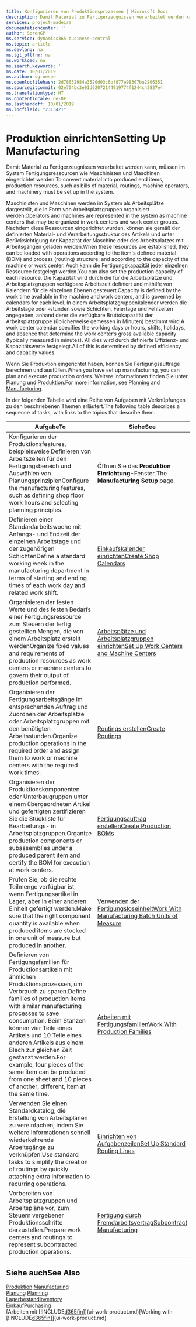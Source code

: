 ```yaml
---
title: Konfigurieren von Produktionsprozessen | Microsoft Docs
description: Damit Material zu Fertigerzeugnissen verarbeitet werden kann, müssen im System Fertigungsressourcen wie Maschinisten und Maschinen eingerichtet werden.
services: project-madeira
documentationcenter: ''
author: SorenGP
ms.service: dynamics365-business-central
ms.topic: article
ms.devlang: na
ms.tgt_pltfrm: na
ms.workload: na
ms.search.keywords: ''
ms.date: 10/01/2019
ms.author: sgroespe
ms.openlocfilehash: 2d78632984a3520d03c6bf877e98307ba2206351
ms.sourcegitcommit: 02e704bc3e01d62072144919774f1244c42827e4
ms.translationtype: HT
ms.contentlocale: de-DE
ms.lasthandoff: 10/01/2019
ms.locfileid: "2313421"
---
```

# <a name="setting-up-manufacturing"></a><span data-ttu-id="30c2f-103">Produktion einrichten</span><span class="sxs-lookup"><span data-stu-id="30c2f-103">Setting Up Manufacturing</span></span>
<span data-ttu-id="30c2f-104">Damit Material zu Fertigerzeugnissen verarbeitet werden kann, müssen im System Fertigungsressourcen wie Maschinisten und Maschinen eingerichtet werden.</span><span class="sxs-lookup"><span data-stu-id="30c2f-104">To convert material into produced end items, production resources, such as bills of material, routings, machine operators, and machinery must be set up in the system.</span></span>

<span data-ttu-id="30c2f-105">Maschinisten und Maschinen werden im System als Arbeitsplätze dargestellt, die in Form von Arbeitsplatzgruppen organisiert werden.</span><span class="sxs-lookup"><span data-stu-id="30c2f-105">Operators and machines are represented in the system as machine centers that may be organized in work centers and work center groups.</span></span> <span data-ttu-id="30c2f-106">Nachdem diese Ressourcen eingerichtet wurden, können sie gemäß der definierten  Material- und Verarbeitungsstruktur des Artikels und unter Berücksichtigung der Kapazität der Maschine oder des Arbeitsplatzes mit Arbeitsgängen geladen werden.</span><span class="sxs-lookup"><span data-stu-id="30c2f-106">When these resources are established, they can be loaded with operations according to the item's defined material (BOM) and process (routing) structure, and according to the capacity of the machine or work center.</span></span> <span data-ttu-id="30c2f-107">Auch kann die Fertigungskapazität jeder einzelnen Ressource festgelegt werden.</span><span class="sxs-lookup"><span data-stu-id="30c2f-107">You can also set the production capacity of each resource.</span></span> <span data-ttu-id="30c2f-108">Die Kapazität wird durch die für die Arbeitsplätze und Arbeitsplatzgruppen verfügbare Arbeitszeit definiert und mithilfe von Kalendern für die einzelnen Ebenen gesteuert.</span><span class="sxs-lookup"><span data-stu-id="30c2f-108">Capacity is defined by the work time available in the machine and work centers, and is governed by calendars for each level.</span></span> <span data-ttu-id="30c2f-109">In einem Arbeitsplatzgruppenkalender werden die Arbeitstage oder -stunden sowie Schichten, Feiertage und Fehlzeiten angegeben, anhand derer die verfügbare Bruttokapazität der Arbeitsplatzgruppe (üblicherweise gemessen in Minuten) bestimmt wird.</span><span class="sxs-lookup"><span data-stu-id="30c2f-109">A work center calendar specifies the working days or hours, shifts, holidays, and absence that determine the work center’s gross available capacity (typically measured in minutes).</span></span> <span data-ttu-id="30c2f-110">All dies wird durch definierte Effizienz- und Kapazitätswerte festgelegt.</span><span class="sxs-lookup"><span data-stu-id="30c2f-110">All of this is determined by defined efficiency and capacity values.</span></span>  

<span data-ttu-id="30c2f-111">Wenn Sie Produktion eingerichtet haben, können Sie Fertigungsaufträge berechnen und ausfüllen.</span><span class="sxs-lookup"><span data-stu-id="30c2f-111">When you have set up manufacturing, you can plan and execute production orders.</span></span> <span data-ttu-id="30c2f-112">Weitere Informationen finden Sie unter [Planung](production-planning.md) und [Produktion](production-manage-manufacturing.md).</span><span class="sxs-lookup"><span data-stu-id="30c2f-112">For more information, see [Planning](production-planning.md) and [Manufacturing](production-manage-manufacturing.md).</span></span>  

 <span data-ttu-id="30c2f-113">In der folgenden Tabelle wird eine Reihe von Aufgaben mit Verknüpfungen zu den beschriebenen Themen erläutert.</span><span class="sxs-lookup"><span data-stu-id="30c2f-113">The following table describes a sequence of tasks, with links to the topics that describe them.</span></span>   

|<span data-ttu-id="30c2f-114">**Aufgabe**</span><span class="sxs-lookup"><span data-stu-id="30c2f-114">**To**</span></span>|<span data-ttu-id="30c2f-115">**Siehe**</span><span class="sxs-lookup"><span data-stu-id="30c2f-115">**See**</span></span>|  
|------------|-------------|  
|<span data-ttu-id="30c2f-116">Konfigurieren der Produktionsfeatures, beispielsweise Definieren von Arbeitszeiten für den Fertigungsbereich und Auswählen von Planungsprinzipien</span><span class="sxs-lookup"><span data-stu-id="30c2f-116">Configure the manufacturing features, such as defining shop floor work hours and selecting planning principles.</span></span>|<span data-ttu-id="30c2f-117">Öffnen Sie das **Produktion Einrichtung**-Fenster.</span><span class="sxs-lookup"><span data-stu-id="30c2f-117">The **Manufacturing Setup** page.</span></span>|  
|<span data-ttu-id="30c2f-118">Definieren einer Standardarbeitswoche mit Anfangs- und Endzeit der einzelnen Arbeitstage und der zugehörigen Schichten</span><span class="sxs-lookup"><span data-stu-id="30c2f-118">Define a standard working week in the manufacturing department in terms of starting and ending times of each work day and related work shift.</span></span>|[<span data-ttu-id="30c2f-119">Einkaufskalender einrichten</span><span class="sxs-lookup"><span data-stu-id="30c2f-119">Create Shop Calendars</span></span>](production-how-to-create-work-center-calendars.md)|  
|<span data-ttu-id="30c2f-120">Organisieren der festen Werte und des festen Bedarfs einer Fertigungsressource zum Steuern der fertig gestellten Mengen, die von einem Arbeitsplatz erstellt werden</span><span class="sxs-lookup"><span data-stu-id="30c2f-120">Organize fixed values and requirements of production resources as work centers or machine centers to govern their output of production performed.</span></span>|[<span data-ttu-id="30c2f-121">Arbeitsplätze und Arbeitsplatzgruppen einrichten</span><span class="sxs-lookup"><span data-stu-id="30c2f-121">Set Up Work Centers and Machine Centers</span></span>](production-how-to-set-up-work-and-machine-centers.md)|
|<span data-ttu-id="30c2f-122">Organisieren der Fertigungsarbeitsgänge im entsprechenden Auftrag und Zuordnen der Arbeitsplätze oder Arbeitsplatzgruppen mit den benötigten Arbeitsstunden.</span><span class="sxs-lookup"><span data-stu-id="30c2f-122">Organize production operations in the required order and assign them to work or machine centers with the required work times.</span></span>|[<span data-ttu-id="30c2f-123">Routings erstellen</span><span class="sxs-lookup"><span data-stu-id="30c2f-123">Create Routings</span></span>](production-how-to-create-routings.md)|
|<span data-ttu-id="30c2f-124">Organisieren der Produktionskomponenten oder Unterbaugruppen unter einem übergeordneten Artikel und gefertigten zertifizieren Sie die Stückliste für Bearbeitungs- in Arbeitsplatzgruppen.</span><span class="sxs-lookup"><span data-stu-id="30c2f-124">Organize production components or subassemblies under a produced parent item and certify the BOM for execution at work centers.</span></span>|[<span data-ttu-id="30c2f-125">Fertigungsauftrag erstellen</span><span class="sxs-lookup"><span data-stu-id="30c2f-125">Create Production BOMs</span></span>](production-how-to-create-production-boms.md)|
|<span data-ttu-id="30c2f-126">Prüfen Sie, ob die rechte Teilmenge verfügbar ist, wenn Fertigungsartikel in Lager, aber in einer anderen Einheit gefertigt werden.</span><span class="sxs-lookup"><span data-stu-id="30c2f-126">Make sure that the right component quantity is available when produced items are stocked in one unit of measure but produced in another.</span></span>|[<span data-ttu-id="30c2f-127">Verwenden der Fertigungsloseinheit</span><span class="sxs-lookup"><span data-stu-id="30c2f-127">Work With Manufacturing Batch Units of Measure</span></span>](production-how-to-use-the-manufacturing-batch-unit-of-measure.md)|  
|<span data-ttu-id="30c2f-128">Definieren von Fertigungsfamilien für Produktionsartikeln mit ähnlichen Produktionsprozessen, um Verbrauch zu sparen.</span><span class="sxs-lookup"><span data-stu-id="30c2f-128">Define families of production items with similar manufacturing processes to save consumption.</span></span> <span data-ttu-id="30c2f-129">Beim Stanzen können vier Teile eines Artikels und 10 Teile eines anderen Artikels aus einem Blech zur gleichen Zeit gestanzt werden.</span><span class="sxs-lookup"><span data-stu-id="30c2f-129">For example, four pieces of the same item can be produced from one sheet and 10 pieces of another, different, item at the same time.</span></span>|[<span data-ttu-id="30c2f-130">Arbeiten mit Fertigungsfamilien</span><span class="sxs-lookup"><span data-stu-id="30c2f-130">Work With Production Families</span></span>](production-how-work-family.md)|
|<span data-ttu-id="30c2f-131">Verwenden Sie einen Standardkatalog, die Erstellung von Arbeitsplänen zu vereinfachen, indem Sie weitere Informationen schnell wiederkehrende Arbeitsgänge zu verknüpfen.</span><span class="sxs-lookup"><span data-stu-id="30c2f-131">Use standard tasks to simplify the creation of routings by quickly attaching extra information to recurring operations.</span></span>|[<span data-ttu-id="30c2f-132">Einrichten von Aufgabenzeilen</span><span class="sxs-lookup"><span data-stu-id="30c2f-132">Set Up Standard Routing Lines</span></span>](production-how-set-up-standard-routing-lines.md)|  
|<span data-ttu-id="30c2f-133">Vorbereiten von Arbeitsplatzgruppen und Arbeitspläne vor, zum Steuern vergebener Produktionsschritte darzustellen.</span><span class="sxs-lookup"><span data-stu-id="30c2f-133">Prepare work centers and routings to represent subcontracted production operations.</span></span>|[<span data-ttu-id="30c2f-134">Fertigung durch Fremdarbeitsvertrag</span><span class="sxs-lookup"><span data-stu-id="30c2f-134">Subcontract Manufacturing</span></span>](production-how-to-subcontract-manufacturing.md)|  

## <a name="see-also"></a><span data-ttu-id="30c2f-135">Siehe auch</span><span class="sxs-lookup"><span data-stu-id="30c2f-135">See Also</span></span>
<span data-ttu-id="30c2f-136">[Produktion](production-manage-manufacturing.md)  </span><span class="sxs-lookup"><span data-stu-id="30c2f-136">[Manufacturing](production-manage-manufacturing.md)  </span></span>  
<span data-ttu-id="30c2f-137">[Planung](production-planning.md) </span><span class="sxs-lookup"><span data-stu-id="30c2f-137">[Planning](production-planning.md) </span></span>  
[<span data-ttu-id="30c2f-138">Lagerbestand</span><span class="sxs-lookup"><span data-stu-id="30c2f-138">Inventory</span></span>](inventory-manage-inventory.md)  
[<span data-ttu-id="30c2f-139">Einkauf</span><span class="sxs-lookup"><span data-stu-id="30c2f-139">Purchasing</span></span>](purchasing-manage-purchasing.md)  
<span data-ttu-id="30c2f-140">[Arbeiten mit [!INCLUDE[d365fin](includes/d365fin_md.md)]](ui-work-product.md)</span><span class="sxs-lookup"><span data-stu-id="30c2f-140">[Working with [!INCLUDE[d365fin](includes/d365fin_md.md)]](ui-work-product.md)</span></span>
